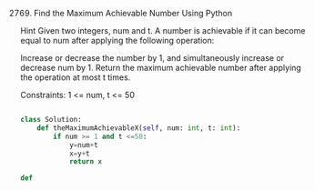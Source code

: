 2769. Find the Maximum Achievable Number Using Python

Hint
Given two integers, num and t. A number is achievable if it can become equal to num after applying the following operation:

Increase or decrease the number by 1, and simultaneously increase or decrease num by 1.
Return the maximum achievable number after applying the operation at most t times.

Constraints:
1 <= num, t <= 50

```Python

class Solution:
    def theMaximumAchievableX(self, num: int, t: int):
        if num >= 1 and t <=50:
            y=num+t
            x=y+t
            return x

def
        
